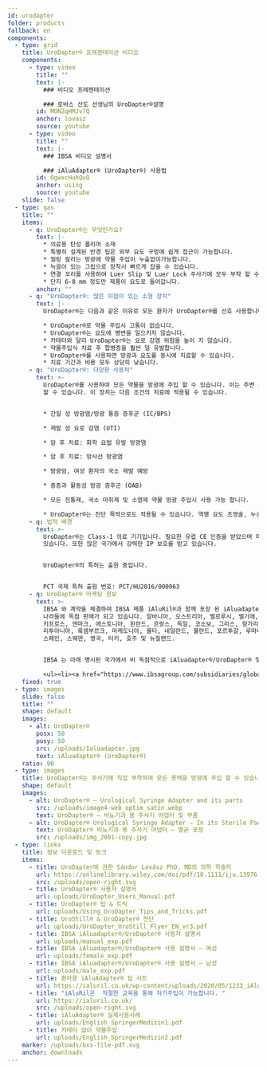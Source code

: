 ```yaml
---
id: urodapter
folder: products
fallback: en
components:
  - type: grid
    title: UroDapter® 프레젠테이션 비디오
    components:
      - type: video
        title: ""
        text: |-
          ### 비디오 프레젠테이션

          ### 로바스 산도 선생님의 UroDapter®설명
        id: MONZqHMJv7Q
        anchor: lovasz
        source: youtube
      - type: video
        title: ""
        text: |-
          ### IBSA 비디오 설명서

          ### iAluAdapter® (UroDapter®) 사용법
        id: OgwxcHuhQuQ
        anchor: using
        source: youtube
    slide: false
  - type: qas
    title: ""
    items:
      - q: UroDapter®는 무엇인가요?
        text: |-
          * 의료용 탄성 폴리머 소재
          * 특별히 설계된 반경 팁은 외부 요도 구멍에 쉽게 접근이 가능합니다.
          * 씰링 칼라는 방광에 약물 주입이 누출없이가능합니다.
          * 늑골이 있는 그립으로 장착시 빠르게 잡을 수 있습니다.
          * 연결 꼬리를 사용하여 Luer Slip 및 Luer Lock 주사기에 모두 부착 할 수 있습니다.
          * 단지 6-8 mm 정도만 제품이 요도로 들어갑니다.
        anchor: ""
      - q: "UroDapter®: 많은 이점이 있는 소형 장치"
        text: |-
          UroDapter®는 다음과 같은 이유로 모든 환자가 UroDapter®를 선호 사용합니다.

          * UroDapter®로 약물 주입시 고통이 없습니다.
          * UroDapter®는 요도에 병변을 일으키지 않습니다.
          * 카테터와 달리 UroDapter®는 요로 감염 위험을 높이 지 않습니다.
          * 약물주입식 치료 후 합병증을 훨씬 덜 유발합니다.
          * UroDapter®를 사용하면 방광과 요도를 동시에 치료할 수 있습니다.
          * 치료 기간과 비용 모두 상당히 낮습니다.
      - q: "UroDapter®: 다양한 사용처"
        text: >-
          UroDapter®를 사용하여 모든 약물을 방광에 주입 할 수 있습니다. 이는 주변 조직이나 장기에 악영향을 미치지 않는다고
          할 수 있습니다. 이 장치는 다음 조건의 치료에 적용될 수 있습니다.


          * 간질 성 방광염/방광 통증 증후군 (IC/BPS)

          * 재발 성 요로 감염 (UTI)

          * 암 후 치료: 화학 요법 유발 방광염

          * 암 후 치료: 방사선 방광염

          * 방광암, 여성 환자의 국소 재발 예방

          * 중증과 활동성 방광 증후군 (OAB)

          * 모든 진통제, 국소 마취제 및 소염제 약물 방광 주입시 사용 가능 합니다.

          * UroDapter®는 진단 목적으로도 적용될 수 있습니다. 역행 요도 조영술, 누공 조영술
      - q: 법적 배경
        text: >-
          UroDapter®는 Class-1 의료 기기입니다. 필요한 유럽 CE 인증을 받았으며 미국 식품의 약국 (FDA)에 등록되어
          있습니다. 또한 많은 국가에서 강력한 IP 보호를 받고 있습니다.


          UroDapter®의 특허는 출원 중입니다.


          PCT 국제 특허 출원 번호: PCT/HU2016/000063
      - q: UroDapter® 마케팅 정보
        text: >-
          IBSA 와 계약을 체결하여 IBSA 제품 iAluRil®과 함께 포장 된 iAluadapter®/UroDapter®은 아래의
          나라들에 독점 판매가 되고 있습니다. 알바니아, 오스트리아, 벨로루시, 벨기에, 보스니아, 불가리아, 크로아티아, 체코,
          키프로스, 덴마크, 에스토니아, 핀란드, 프랑스, 독일, 코소보, 그리스, 헝가리, 아일랜드, 이탈리아, 라트비아,
          리투아니아, 룩셈부르크, 마케도니아, 몰타, 네덜란드, 폴란드, 포르투갈, 루마니아, 세르비아, 슬로바키아, 슬로베니아 ,
          스페인, 스웨덴, 영국, 터키, 호주 및 뉴질랜드.


          IBSA 는 아래 명시된 국가에서 비 독점적으로 iAluadapter®/UroDapter® 및/또는 어댑터가 포함 된 iAluRil® 패키지를 독립형 제품으로 제공 할 권리가 있습니다. 우크라이나, 러시아, 바레인, 오만, 쿠웨이트, 카타르, 사우디 아라비아, 아랍 에미리트, 이집트, 알제리, 요르단, 팔레스타인, 레바논, 이라크, 리비아, 모로코, 튀니지, 이스라엘,이란, 대한민국, 인도네시아, 중국, 싱가포르, 대만, 투르크 메니스탄, 말레이시아, 콜롬비아, 아르헨티나, 바베이도스, 볼리비아, 브라질, 칠레, 코스타리카, 도미니카 공화국, 에콰도르, 엘살바도르, 과테말라, 온두라스, 멕시코,니카라과, 파나마, 파라과이, 페루, 베네수엘라, 나이지리아, 케냐, 가봉, 가나.

          <ul><li><a href="https://www.ibsagroup.com/subsidiaries/global-network.html" rel="noopener noreferrer" target="_blank">IBSA Global Network</a></li></ul>
    fixed: true
  - type: images
    slide: false
    title: ""
    shape: default
    images:
      - alt: UroDapter®
        posx: 50
        posy: 50
        src: /uploads/Ialuadapter.jpg
        text: iAluadapter® (UroDapter®)
    ratio: 90
  - type: images
    title: UroDapter®는 주사기에 직접 부착하여 모든 용액을 방광에 주입 할 수 있습니다.
    shape: default
    images:
      - alt: UroDapter® – Urological Syringe Adapter and its parts
        src: /uploads/image4-web_optim_satin.webp
        text: UroDapter® – 비뇨기과 용 주사기 어댑터 및 부품
      - alt: UroDapter® Urological Syringe Adapter – In its Sterile Packaging
        text: UroDapter® 비뇨기과 용 주사기 어댑터 – 멸균 포장
        src: /uploads/img_2001-copy.jpg
  - type: links
    title: 정보 다운로드 및 링크
    items:
      - title: UroDapter에 관한 Sándor Lovász PhD, MD의 의학 학술지
        url: https://onlinelibrary.wiley.com/doi/pdf/10.1111/iju.13976
        src: /uploads/open-right.svg
      - title: UroDapter® 사용자 설명서
        url: uploads/UroDapter_Users_Manual.pdf
      - title: UroDapter® 팁 & 트릭
        url: uploads/Using_UroDapter_Tips_and_Tricks.pdf
      - title: UroStill® & UroDapter® 전단
        url: uploads/UroDapter_UroStill_Flyer_EN_vr3.pdf
      - title: IBSA iAluadapter®/UroDapter® 사용자 설명서
        url: uploads/manual_exp.pdf
      - title: IBSA iAluadapter®/UroDapter® 사용 설명서 – 여성
        url: uploads/female_exp.pdf
      - title: IBSA iAluadapter®/UroDapter® 사용 설명서 – 남성
        url: uploads/male_exp.pdf
      - title: 환자용 iAluAdapter® 팁 시트
        url: https://ialuril.co.uk/wp-content/uploads/2020/05/1233_iAluradapterTipSheetPatients_St03.pdf
      - title: "iAluRil은  적절한 교육을 통해 자가주입이 가능합니다. "
        url: https://ialuril.co.uk/
        src: /uploads/open-right.svg
      - title: iAluAdapter® 실제사용사례
        url: uploads/English_SpringerMedizin1.pdf
      - title: 카테터 없이 약물주입
        url: uploads/English_SpringerMedizin2.pdf
    marker: /uploads/bxs-file-pdf.svg
    anchor: downloads
---
```

